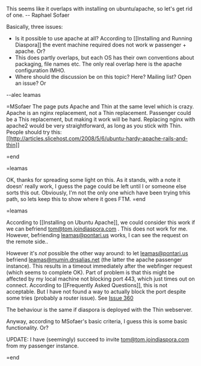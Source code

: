 This seems like it overlaps with installing on ubuntu/apache, so let's get rid of one.  -- Raphael Sofaer

Basically, three issues:

-  Is it possible to use apache at all?  According to [[Installing and Running Diaspora]] the event machine required does not work w passenger + apache. Or?
- This does partly overlaps, but each OS has their own conventions about packaging, file names etc.  The only real overlap here is the
  apache configuration IMHO. 
- Where should the discussion be on this topic? Here? Mailing list? Open an issue? Or 
 
--alec leamas

=MSofaer
The page puts Apache and Thin at the same level which is crazy.  Apache is an nginx replacement, not a Thin replacement.
Passenger could be a This replacement, but making it work will be hard.
Replacing nginx with apache2 would be very straightforward, as long as you stick with Thin.
People should try this:  
[[http://articles.slicehost.com/2008/5/6/ubuntu-hardy-apache-rails-and-thin]]

=end

=leamas

OK, thanks for spreading some light on this. As it stands, with a note it doesn' really work, I guess the page could be left until I or someone else sorts this out. Obviously, I'm not the only one which have been trying trhis path, so lets keep this to show where it goes FTM.
=end

=leamas

According to [[Installing on Ubuntu Apache]], we could consider this work if we can befriend  tom@tom.joindiaspora.com . This does not work for me. However, befriending leamas@pontari.us works, I can see the request on the remote side..

However it's *not* possible the other way around: to let leamas@pontari.us befriend leamas@mumin.dnsalias.net (the latter the apache passenger instance). This results in a timeout immediately after the webfinger request (which seems to complete OK). Part of problem is that  this might be affected by my local machine not blocking port 443, which just times out on connect. According to [[Frequently Asked Questions]], this is not acceptable. But I have not found a way to actually block the port despite some tries (probably a router issue). See [Issue 360](http://github.com/diaspora/diaspora/issues#issue/360)

The behaviour is the same if diaspora is deployed with the Thin webserver.

Anyway, according to MSofaer's basic criteria, I guess this is some basic functionality. Or?

UPDATE: I have (seemingly) succeed to invite tom@tom.joindiaspora.com from my passenger instance.

=end